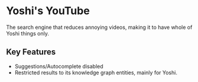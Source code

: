 # Yoshi's YouTube
The search engine that reduces annoying videos, making it to have whole of Yoshi things only.

## Key Features

-   Suggestions/Autocomplete disabled
-   Restricted results to its knowledge graph entities, mainly for Yoshi.
